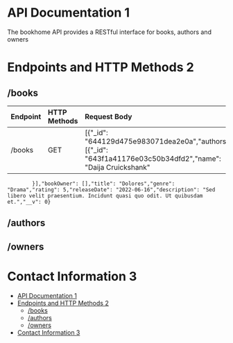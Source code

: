 # API Documentation 1
The bookhome API provides a RESTful interface for books, authors and owners

# Endpoints and HTTP Methods 2
## /books
|Endpoint|HTTP Methods|Request Body|Response Body|
|:-------|:-----------|:-----------|:------------|
|/books  |GET         |[{"_id": "644129d475e983071dea2e0a","authors": [{"_id": "643f1a41176e03c50b34dfd2","name": "Daija Cruickshank"
            }],"bookOwner": [],"title": "Dolores","genre": "Drama","rating": 5,"releaseDate": "2022-06-16","description": "Sed libero velit praesentium. Incidunt quasi quo odit. Ut quibusdam et.","__v": 0}
## /authors

## /owners



# Contact Information 3
- [API Documentation 1](#api-documentation-1)
- [Endpoints and HTTP Methods 2](#endpoints-and-http-methods-2)
  - [/books](#books)
  - [/authors](#authors)
  - [/owners](#owners)
- [Contact Information 3](#contact-information-3)




 

